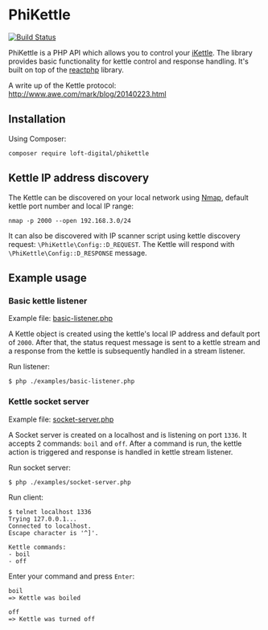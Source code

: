 # PhiKettle

[![Build Status](https://travis-ci.org/loftdigital/PhiKettle.svg?branch=develop)](https://travis-ci.org/loftdigital/PhiKettle)

PhiKettle is a PHP API which allows you to control your [iKettle](http://www.firebox.com/product/6068/iKettle). The library provides basic functionality
for kettle control and response handling. It's built on top of the [reactphp](http://reactphp.org/) library.

A write up of the Kettle protocol: http://www.awe.com/mark/blog/20140223.html

## Installation
Using Composer:
```
composer require loft-digital/phikettle
```

## Kettle IP address discovery
The Kettle can be discovered on your local network using [Nmap](https://nmap.org/), default kettle port number and local IP range:
```
nmap -p 2000 --open 192.168.3.0/24
```

It can also be discovered with IP scanner script using kettle discovery request:
`\PhiKettle\Config::D_REQUEST`. The Kettle will respond with `\PhiKettle\Config::D_RESPONSE` message.

## Example usage
### Basic kettle listener
Example file: [basic-listener.php](examples/basic-listener.php)

A Kettle object is created using the kettle's local IP address and default port of `2000`.
After that, the status request message is sent to a kettle stream and a response from the kettle is subsequently handled in a stream listener.

Run listener:
```
$ php ./examples/basic-listener.php
```

###  Kettle socket server
Example file: [socket-server.php](examples/socket-server.php)

A Socket server is created on a localhost and is listening on port `1336`. It accepts 2 commands: `boil` and `off`. After a command is run, the kettle action is triggered and response is handled in kettle stream listener.

Run socket server:
```
$ php ./examples/socket-server.php
```

Run client:
```
$ telnet localhost 1336
Trying 127.0.0.1...
Connected to localhost.
Escape character is '^]'.

Kettle commands:
- boil
- off
```

Enter your command and press `Enter`:
```
boil
=> Kettle was boiled

off
=> Kettle was turned off
```
